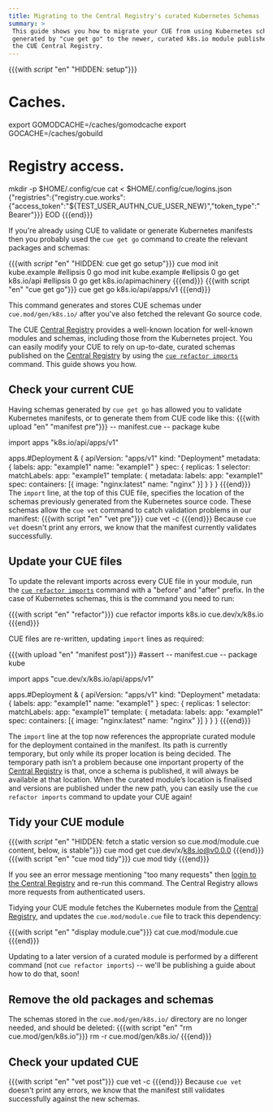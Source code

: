 ```yaml
---
title: Migrating to the Central Registry's curated Kubernetes Schemas
summary: >
 This guide shows you how to migrate your CUE from using Kubernetes schemas
 generated by "cue get go" to the newer, curated k8s.io module published on
 the CUE Central Registry.
---
```


{{{with _script_ "en" "HIDDEN: setup"}}}
# Caches.
export GOMODCACHE=/caches/gomodcache
export GOCACHE=/caches/gobuild

# Registry access.
mkdir -p $HOME/.config/cue
cat <<EOD > $HOME/.config/cue/logins.json
{"registries":{"registry.cue.works":{"access_token":"${TEST_USER_AUTHN_CUE_USER_NEW}","token_type":"Bearer"}}}
EOD
{{{end}}}

If you're already using CUE to validate or generate Kubernetes manifests then
you probably used the `cue get go` command to create the relevant packages and
schemas:

{{{with _script_ "en" "HIDDEN: cue get go setup"}}}
cue mod init kube.example
#ellipsis 0
go mod init kube.example
#ellipsis 0
go get k8s.io/api
#ellipsis 0
go get k8s.io/apimachinery
{{{end}}}
{{{with script "en" "cue get go"}}}
cue get go k8s.io/api/apps/v1
{{{end}}}

This command generates and stores CUE schemas under `cue.mod/gen/k8s.io/` after
you've also fetched the relevant Go source code.

The CUE
[Central Registry](https://registry.cue.works)
provides a well-known location for well-known modules
and schemas, including those from the Kubernetes project.
You can easily modify your CUE to rely on up-to-date, curated schemas published on the
[Central Registry](https://registry.cue.works)
by using the
[`cue refactor imports`](https://cuelang.org/docs/reference/command/cue-help-refactor-imports/)
command. This guide shows you how.

## Check your current CUE
Having schemas generated by `cue get go` has allowed you to validate Kubernetes
manifests, or to generate them from CUE code like this:
{{{with upload "en" "manifest pre"}}}
-- manifest.cue --
package kube

import apps "k8s.io/api/apps/v1"

apps.#Deployment & {
	apiVersion: "apps/v1"
	kind:       "Deployment"
	metadata: {
		labels: app: "example1"
		name: "example1"
	}
	spec: {
		replicas: 1
		selector: matchLabels: app: "example1"
		template: {
			metadata: labels: app: "example1"
			spec: containers: [{
				image: "nginx:latest"
				name:  "nginx"
			}]
		}
	}
}
{{{end}}}
The `import` line, at the top of this CUE file, specifies the location of the
schemas previously generated from the Kubernetes source code.
These schemas allow the `cue vet` command to catch validation problems in our
manifest:
{{{with script "en" "vet pre"}}}
cue vet -c
{{{end}}}
Because `cue vet` doesn't print any errors, we know that the manifest currently
validates successfully.

## Update your CUE files
To update the relevant imports across every CUE file in your module, run the
[`cue refactor imports`](https://cuelang.org/docs/reference/command/cue-help-refactor-imports/)
command with a "before" and "after" prefix.
In the case of Kubernetes schemas, this is the command you need to run:

{{{with script "en" "refactor"}}}
cue refactor imports k8s.io cue.dev/x/k8s.io
{{{end}}}

CUE files are re-written, updating `import` lines as required:

{{{with upload "en" "manifest post"}}}
#assert
-- manifest.cue --
package kube

import apps "cue.dev/x/k8s.io/api/apps/v1"

apps.#Deployment & {
	apiVersion: "apps/v1"
	kind:       "Deployment"
	metadata: {
		labels: app: "example1"
		name: "example1"
	}
	spec: {
		replicas: 1
		selector: matchLabels: app: "example1"
		template: {
			metadata: labels: app: "example1"
			spec: containers: [{
				image: "nginx:latest"
				name:  "nginx"
			}]
		}
	}
}
{{{end}}}

The `import` line at the top now references the appropriate curated module for
the deployment contained in the manifest. Its path is currently temporary, but
only while its proper location is being decided. The temporary path isn’t a
problem because one important property of the
[Central Registry](https://registry.cue.works)
is that, once a schema is published, it will always be available at that
location. When the curated module’s location is finalised and versions are
published under the new path, you can easily use the `cue refactor imports`
command to update your CUE again!

## Tidy your CUE module
{{{with _script_ "en" "HIDDEN: fetch a static version so cue.mod/module.cue content, below, is stable"}}}
cue mod get cue.dev/x/k8s.io@v0.0.0
{{{end}}}
{{{with script "en" "cue mod tidy"}}}
cue mod tidy
{{{end}}}

If you see an error message mentioning "too many requests" then
[login to the Central Registry](https://cue.dev/docs/login-central-registry/)
and re-run this command.
The Central Registry allows more requests from authenticated users.

Tidying your CUE module fetches the Kubernetes module from the
[Central Registry](https://registry.cue.works),
and updates the `cue.mod/module.cue` file to track this dependency:

{{{with script "en" "display module.cue"}}}
cat cue.mod/module.cue
{{{end}}}

Updating to a later version of a curated module is performed by a different
command (not `cue refactor imports`) -- we'll be publishing a guide about how
to do that, soon!

## Remove the old packages and schemas
The schemas stored in the `cue.mod/gen/k8s.io/` directory are no longer needed,
and should be deleted:
{{{with script "en" "rm cue.mod/gen/k8s.io"}}}
rm -r cue.mod/gen/k8s.io/
{{{end}}}

## Check your updated CUE
{{{with script "en" "vet post"}}}
cue vet -c
{{{end}}}
Because `cue vet` doesn't print any errors, we know that the manifest still
validates successfully against the new schemas.
